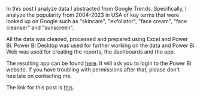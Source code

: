 In this post I analyze data I abstracted from Google Trends. Specifically, I analyze the popularity from 2004-2023 in USA of key terms that were looked up on Google such as "skincare", "exfoliator", "face cream", "face cleanser" and "sunscreen". 

All the data was cleaned, processed and prepared using Excel and Power Bi. Power Bi Desktop was used for further working on the data and Power Bi Web was used for creating the reports, the dashboards and the app. 

The resulting app can be found [here](https://app.powerbi.com/Redirect?action=OpenReport&appId=8d97d782-c4b2-49c6-a95f-7bc93419a986&reportObjectId=c14cc6d7-8cef-4b45-aff2-c257e2da42cb&ctid=e7984cac-2543-4f88-8f97-9524335e6bc4&reportPage=ReportSection&pbi_source=appShareLink). It will ask you to login to the Power Bi website. If you have troubling with permissions after that, please don't hesitate on contacting me. 

The link for this post is [this](https://jessyacunarodriguez.wixsite.com/a-hobbit-talks-data/post/trends-on-google-searches-in-different-general-skincare-terms-for-usa).

